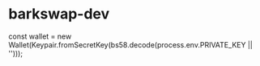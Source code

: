 # barkswap-dev

const wallet = new Wallet(Keypair.fromSecretKey(bs58.decode(process.env.PRIVATE_KEY || '')));